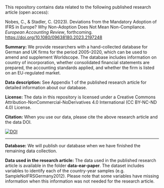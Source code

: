 This repository contains data related to the following published research article (open access): 

Nobes, C., & Stadler, C. (2023). Deviations from the Mandatory Adoption of IFRS in Europe? Why Non-Adoption Does Not Mean Non-Compliance. *European Accounting Review*, forthcoming. https://doi.org/10.1080/09638180.2023.2197248

**Summary:** We provide researchers with a hand-collected database for German and UK firms for the period 2005–2020, which can be used to amend and supplement Worldscope. The database includes information on country of incorporation, whether consolidated financial statements are prepared, the accounting standards applied, and whether the firm is listed on an EU-regulated market.

**Data description:** See Appendix 1 of the published research article for detailed information about our database.

**License:** The data in this repository is licensed under a Creative Commons Attribution-NonCommercial-NoDerivatives 4.0 International (CC BY-NC-ND 4.0) License. 

**Citation:** When you use our data, please cite the above research article and the data DOI.

[![DOI](https://zenodo.org/badge/626513872.svg)](https://zenodo.org/badge/latestdoi/626513872)

***

**Database:** We will publish our database when we have finished the remaining data collection.

**Data used in the research article:** The data used in the published research article is available in the folder **data-ear-paper**. The dataset includes variables to identify each of the country-year samples (e.g. SampleNoIFRSGermany2012). Please note that some variables have missing information when this information was not needed for the research article.
